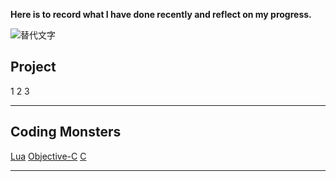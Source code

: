 **Here is to record what I have done recently and reflect on my progress.**



<!-- <div style="display: flex; gap: 0px;">
  <div style="flex: 1; border: 1px solid #ddd; padding: 10px;">
    <img src="{{ site.baseurl }}/assets/imagesㄥ6ee9e6076eff1dd73be0938a1a734495.jpg" alt="Head Image" width=200 height=250" />
    
  </div>
  <div style="flex: 2; border: 1px solid #ddd; padding: 10px;">
    Experience
    
  </div>
</div> -->

![替代文字](https://github.com/你的帳號/你的repo/blob/main/assets/images/logo.png?raw=true)

## Project
1
2
3

- - -
## Coding Monsters

[Lua](https://hackmd.io/@RFmjxcNAR4qh4i-ie-w4RA/Sk__ne9Sgl)
[Objective-C](https://hackmd.io/@RFmjxcNAR4qh4i-ie-w4RA/r1qreZcSgx)
[C](https://hackmd.io/@RFmjxcNAR4qh4i-ie-w4RA/HJ2UeW5rle)

- - -
